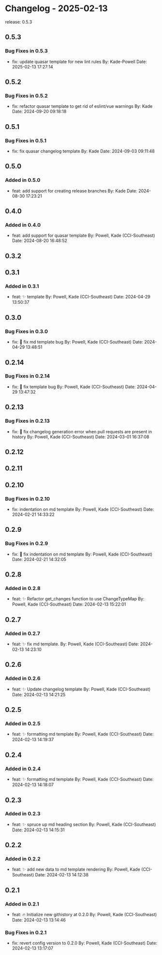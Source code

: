 # Changelog - 2025-02-13

release: 0.5.3


## 0.5.3



### Bug Fixes in 0.5.3

- fix: update quasar template for new lint rules By: Kade-Powell Date: 2025-02-13 17:27:14





## 0.5.2



### Bug Fixes in 0.5.2

- fix: refactor quasar template to get rid of eslint/vue warnings By: Kade Date: 2024-09-20 09:18:18





## 0.5.1



### Bug Fixes in 0.5.1

- fix: fix quasar changelog template By: Kade Date: 2024-09-03 09:11:48





## 0.5.0

### Added in 0.5.0

- feat: add support for creating release branches By: Kade Date: 2024-08-30 17:23:21






## 0.4.0

### Added in 0.4.0

- feat: add support for quasar template By: Powell, Kade (CCI-Southeast) Date: 2024-08-20 16:48:52






## 0.3.2



## 0.3.1

### Added in 0.3.1

- feat: ✨ template By: Powell, Kade (CCI-Southeast) Date: 2024-04-29 13:50:37






## 0.3.0



### Bug Fixes in 0.3.0

- fix: 🐛 fix md template bug By: Powell, Kade (CCI-Southeast) Date: 2024-04-29 13:48:51





## 0.2.14



### Bug Fixes in 0.2.14

- fix: 🐛 fix template bug By: Powell, Kade (CCI-Southeast) Date: 2024-04-29 13:47:32





## 0.2.13



### Bug Fixes in 0.2.13

- fix: 🐛 fix changelog generation error when pull requests are present in history By: Powell, Kade (CCI-Southeast) Date: 2024-03-01 16:37:08





## 0.2.12



## 0.2.11



## 0.2.10



### Bug Fixes in 0.2.10

- fix: indentation on md template By: Powell, Kade (CCI-Southeast) Date: 2024-02-21 14:33:22





## 0.2.9



### Bug Fixes in 0.2.9

- fix: 🐛 fix indentation on md template By: Powell, Kade (CCI-Southeast) Date: 2024-02-21 14:32:05





## 0.2.8

### Added in 0.2.8

- feat: ✨ Refactor get_changes function to use ChangeTypeMap By: Powell, Kade (CCI-Southeast) Date: 2024-02-13 15:22:01






## 0.2.7

### Added in 0.2.7

- feat: ✨ fix md template. By: Powell, Kade (CCI-Southeast) Date: 2024-02-13 14:23:10






## 0.2.6

### Added in 0.2.6

- feat: ✨ Update changelog template By: Powell, Kade (CCI-Southeast) Date: 2024-02-13 14:21:25






## 0.2.5

### Added in 0.2.5

- feat: ✨ formatting md template By: Powell, Kade (CCI-Southeast) Date: 2024-02-13 14:19:37






## 0.2.4

### Added in 0.2.4

- feat: ✨ formatting md template By: Powell, Kade (CCI-Southeast) Date: 2024-02-13 14:18:07






## 0.2.3

### Added in 0.2.3

- feat: ✨ spruce up md heading section By: Powell, Kade (CCI-Southeast) Date: 2024-02-13 14:15:31






## 0.2.2

### Added in 0.2.2

- feat: ✨ add new data to md template rendering By: Powell, Kade (CCI-Southeast) Date: 2024-02-13 14:12:38






## 0.2.1

### Added in 0.2.1

- feat: 🔥 Initialize new githistory at 0.2.0 By: Powell, Kade (CCI-Southeast) Date: 2024-02-13 13:14:46






### Bug Fixes in 0.2.1

- fix: revert config version to 0.2.0 By: Powell, Kade (CCI-Southeast) Date: 2024-02-13 13:17:07





